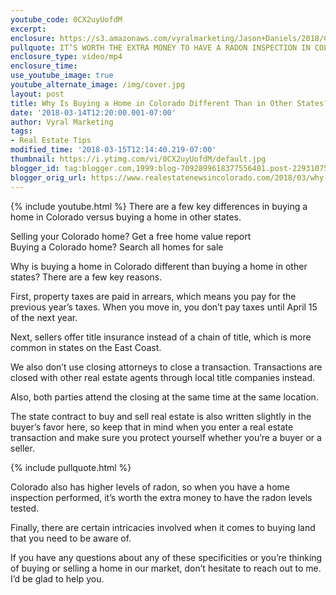 ```yaml
---
youtube_code: 0CX2uyUofdM
excerpt:
enclosure: https://s3.amazonaws.com/vyralmarketing/Jason+Daniels/2018/Colorado+Springs+Real+Estate-+Buying+in+Colorado.mp4
pullquote: IT’S WORTH THE EXTRA MONEY TO HAVE A RADON INSPECTION IN COLORADO.
enclosure_type: video/mp4
enclosure_time:
use_youtube_image: true
youtube_alternate_image: /img/cover.jpg
layout: post
title: Why Is Buying a Home in Colorado Different Than in Other States?
date: '2018-03-14T12:20:00.001-07:00'
author: Vyral Marketing
tags:
- Real Estate Tips
modified_time: '2018-03-15T12:14:40.219-07:00'
thumbnail: https://i.ytimg.com/vi/0CX2uyUofdM/default.jpg
blogger_id: tag:blogger.com,1999:blog-7092899618377556481.post-2293107512463346028
blogger_orig_url: https://www.realestatenewsincolorado.com/2018/03/why-is-buying-home-in-colorado.html
---
```

{% include youtube.html %}
There are a few key differences in buying a home in Colorado versus buying a home in other states.

Selling your Colorado home? Get a free home value report  
Buying a Colorado home? Search all homes for sale

Why is buying a home in Colorado different than buying a home in other states? There are a few key reasons.

First, property taxes are paid in arrears, which means you pay for the previous year’s taxes. When you move in, you don’t pay taxes until April 15 of the next year.

Next, sellers offer title insurance instead of a chain of title, which is more common in states on the East Coast.

We also don’t use closing attorneys to close a transaction. Transactions are closed with other real estate agents through local title companies instead.

Also, both parties attend the closing at the same time at the same location.

The state contract to buy and sell real estate is also written slightly in the buyer’s favor here, so keep that in mind when you enter a real estate transaction and make sure you protect yourself whether you’re a buyer or a seller.

{% include pullquote.html %}

Colorado also has higher levels of radon, so when you have a home inspection performed, it’s worth the extra money to have the radon levels tested.

Finally, there are certain intricacies involved when it comes to buying land that you need to be aware of.

If you have any questions about any of these specificities or you’re thinking of buying or selling a home in our market, don’t hesitate to reach out to me. I’d be glad to help you.
